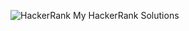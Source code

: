 ![HackerRank](https://github.com/[nikito-error]/[HackerRank]/blob/[main]/image.jpg?raw=true)
My HackerRank Solutions
